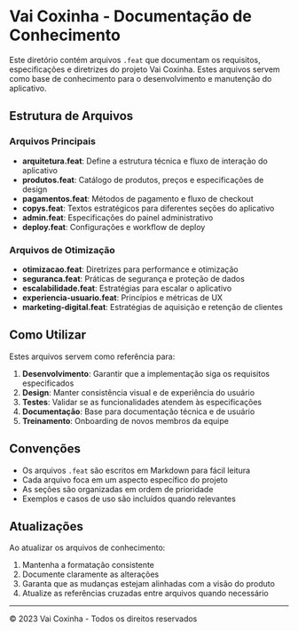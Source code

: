 # Vai Coxinha - Documentação de Conhecimento

Este diretório contém arquivos `.feat` que documentam os requisitos, especificações e diretrizes do projeto Vai Coxinha. Estes arquivos servem como base de conhecimento para o desenvolvimento e manutenção do aplicativo.

## Estrutura de Arquivos

### Arquivos Principais
- **arquitetura.feat**: Define a estrutura técnica e fluxo de interação do aplicativo
- **produtos.feat**: Catálogo de produtos, preços e especificações de design
- **pagamentos.feat**: Métodos de pagamento e fluxo de checkout
- **copys.feat**: Textos estratégicos para diferentes seções do aplicativo
- **admin.feat**: Especificações do painel administrativo
- **deploy.feat**: Configurações e workflow de deploy

### Arquivos de Otimização
- **otimizacao.feat**: Diretrizes para performance e otimização
- **seguranca.feat**: Práticas de segurança e proteção de dados
- **escalabilidade.feat**: Estratégias para escalar o aplicativo
- **experiencia-usuario.feat**: Princípios e métricas de UX
- **marketing-digital.feat**: Estratégias de aquisição e retenção de clientes

## Como Utilizar

Estes arquivos servem como referência para:

1. **Desenvolvimento**: Garantir que a implementação siga os requisitos especificados
2. **Design**: Manter consistência visual e de experiência do usuário
3. **Testes**: Validar se as funcionalidades atendem às especificações
4. **Documentação**: Base para documentação técnica e de usuário
5. **Treinamento**: Onboarding de novos membros da equipe

## Convenções

- Os arquivos `.feat` são escritos em Markdown para fácil leitura
- Cada arquivo foca em um aspecto específico do projeto
- As seções são organizadas em ordem de prioridade
- Exemplos e casos de uso são incluídos quando relevantes

## Atualizações

Ao atualizar os arquivos de conhecimento:

1. Mantenha a formatação consistente
2. Documente claramente as alterações
3. Garanta que as mudanças estejam alinhadas com a visão do produto
4. Atualize as referências cruzadas entre arquivos quando necessário

---

© 2023 Vai Coxinha - Todos os direitos reservados